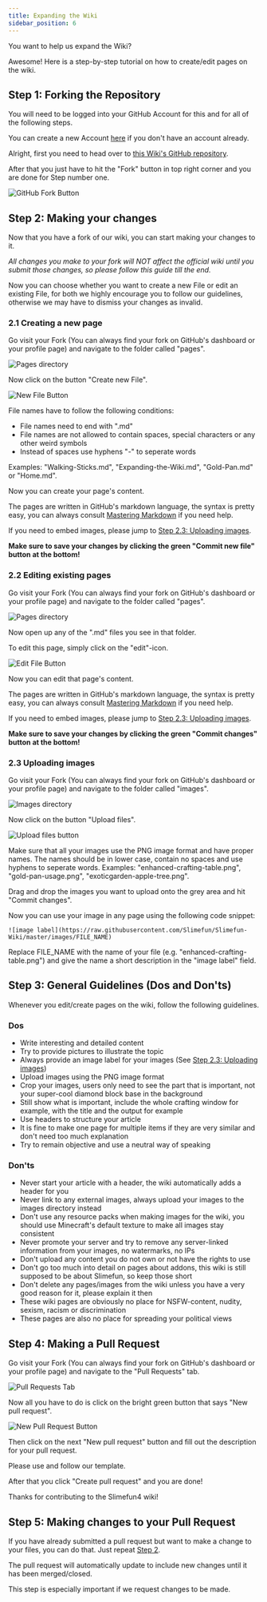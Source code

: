 ```yaml
---
title: Expanding the Wiki
sidebar_position: 6
---
```


You want to help us expand the Wiki?

Awesome! Here is a step-by-step tutorial on how to create/edit pages on the wiki.

## Step 1: Forking the Repository

You will need to be logged into your GitHub Account for this and for all of the following steps.

You can create a new Account [here](https://github.com/join) if you don't have an account already.

Alright, first you need to head over to [this Wiki's GitHub repository](https://github.com/Slimefun/Slimefun-Wiki/).

After that you just have to hit the "Fork" button in top right corner and you are done for Step number one.

![GitHub Fork Button](https://raw.githubusercontent.com/Slimefun/Slimefun-Wiki/master/images/github-tutorial-fork.png)

## Step 2: Making your changes

Now that you have a fork of our wiki, you can start making your changes to it.

_All changes you make to your fork will NOT affect the official wiki until you submit those changes, so please follow this guide till the end._

Now you can choose whether you want to create a new File or edit an existing File, for both we highly encourage you to follow our guidelines, otherwise we may have to dismiss your changes as invalid.

### 2.1 Creating a new page

Go visit your Fork (You can always find your fork on GitHub's dashboard or your profile page) and navigate to the folder called "pages".

![Pages directory](https://raw.githubusercontent.com/Slimefun/Slimefun-Wiki/master/images/github-tutorial-pages.png)

Now click on the button "Create new File".

![New File Button](https://raw.githubusercontent.com/Slimefun/Slimefun-Wiki/master/images/github-tutorial-new-file.png)

File names have to follow the following conditions:

* File names need to end with ".md"
* File names are not allowed to contain spaces, special characters or any other weird symbols
* Instead of spaces use hyphens "-" to seperate words

Examples: "Walking-Sticks.md", "Expanding-the-Wiki.md", "Gold-Pan.md" or "Home.md".

Now you can create your page's content.

The pages are written in GitHub's markdown language, the syntax is pretty easy, you can always consult [Mastering Markdown](https://guides.github.com/features/mastering-markdown/) if you need help.

If you need to embed images, please jump to [Step 2.3: Uploading images](#23-uploading-images).

**Make sure to save your changes by clicking the green "Commit new file" button at the bottom!**

### 2.2 Editing existing pages

Go visit your Fork (You can always find your fork on GitHub's dashboard or your profile page) and navigate to the folder called "pages".

![Pages directory](https://raw.githubusercontent.com/Slimefun/Slimefun-Wiki/master/images/github-tutorial-pages.png)

Now open up any of the ".md" files you see in that folder.

To edit this page, simply click on the "edit"-icon.

![Edit File Button](https://raw.githubusercontent.com/Slimefun/Slimefun-Wiki/master/images/github-tutorial-edit.png)

Now you can edit that page's content.

The pages are written in GitHub's markdown language, the syntax is pretty easy, you can always consult [Mastering Markdown](https://guides.github.com/features/mastering-markdown/) if you need help.

If you need to embed images, please jump to [Step 2.3: Uploading images](#23-uploading-images).

**Make sure to save your changes by clicking the green "Commit changes" button at the bottom!**

### 2.3 Uploading images

Go visit your Fork (You can always find your fork on GitHub's dashboard or your profile page) and navigate to the folder called "images".

![Images directory](https://raw.githubusercontent.com/Slimefun/Slimefun-Wiki/master/images/github-tutorial-images.png)

Now click on the button "Upload files".

![Upload files button](https://raw.githubusercontent.com/Slimefun/Slimefun-Wiki/master/images/github-tutorial-upload-image.png)

Make sure that all your images use the PNG image format and have proper names.
The names should be in lower case, contain no spaces and use hyphens to seperate words.
Examples: "enhanced-crafting-table.png", "gold-pan-usage.png", "exoticgarden-apple-tree.png".

Drag and drop the images you want to upload onto the grey area and hit "Commit changes".

Now you can use your image in any page using the following code snippet:

```![image label](https://raw.githubusercontent.com/Slimefun/Slimefun-Wiki/master/images/FILE_NAME)```

Replace FILE_NAME with the name of your file (e.g. "enhanced-crafting-table.png") and give the name a short description in the "image label" field.

## Step 3: General Guidelines (Dos and Don'ts)

Whenever you edit/create pages on the wiki, follow the following guidelines.

### **Dos**

* Write interesting and detailed content
* Try to provide pictures to illustrate the topic
* Always provide an image label for your images (See [Step 2.3: Uploading images](#23-uploading-images))
* Upload images using the PNG image format
* Crop your images, users only need to see the part that is important, not your super-cool diamond block base in the background
* Still show what is important, include the whole crafting window for example, with the title and the output for example
* Use headers to structure your article
* It is fine to make one page for multiple items if they are very similar and don't need too much explanation
* Try to remain objective and use a neutral way of speaking

### **Don'ts**

* Never start your article with a header, the wiki automatically adds a header for you
* Never link to any external images, always upload your images to the images directory instead
* Don't use any resource packs when making images for the wiki, you should use Minecraft's default texture to make all images stay consistent
* Never promote your server and try to remove any server-linked information from your images, no watermarks, no IPs
* Don't upload any content you do not own or not have the rights to use
* Don't go too much into detail on pages about addons, this wiki is still supposed to be about Slimefun, so keep those short
* Don't delete any pages/images from the wiki unless you have a very good reason for it, please explain it then
* These wiki pages are obviously no place for NSFW-content, nudity, sexism, racism or discrimination
* These pages are also no place for spreading your political views

## Step 4: Making a Pull Request

Go visit your Fork (You can always find your fork on GitHub's dashboard or your profile page) and navigate to the "Pull Requests" tab.

![Pull Requests Tab](https://raw.githubusercontent.com/Slimefun/Slimefun-Wiki/master/images/github-tutorial-pr-tab.png)

Now all you have to do is click on the bright green button that says "New pull request".

![New Pull Request Button](https://raw.githubusercontent.com/Slimefun/Slimefun-Wiki/master/images/github-tutorial-pr-button.png)

Then click on the next "New pull request" button and fill out the description for your pull request.

Please use and follow our template.

After that you click "Create pull request" and you are done!

Thanks for contributing to the Slimefun4 wiki!

## Step 5: Making changes to your Pull Request

If you have already submitted a pull request but want to make a change to your files, you can do that.
Just repeat [Step 2](#step-2-making-your-changes).

The pull request will automatically update to include new changes until it has been merged/closed.

This step is especially important if we request changes to be made.
